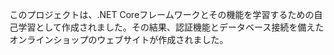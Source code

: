 このプロジェクトは、.NET Coreフレームワークとその機能を学習するための自己学習として作成されました。その結果、認証機能とデータベース接続を備えたオンラインショップのウェブサイトが作成されました。
